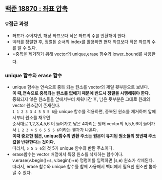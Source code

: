 ## [백준 18870 : 좌표 압축](https://www.acmicpc.net/problem/18870)
### 💡접근 과정  
- 좌표가 주어지면, 해당 좌표보다 작은 좌표의 수를 반환해야 한다.  
- 벡터를 정렬한 후, 정렬된 순서의 index를 활용하면 현재 좌표보다 작은 좌표의 수를 알 수 있다.  
- ⭐️중복을 제거하기 위해 vector의 unique,erase 함수와 lower_bound를 사용한다.  
### unique 함수와 erase 함수
- unique 함수는 연속으로 중복 되는 원소를 vector의 제일 뒷부분으로 보낸다.  
**이 때,연속으로 중복되는 원소를 없애기 때문에 반드시 정렬을 시행해줘야 한다.**  
중복되지 않은 원소들을 앞에서부터 채워나간 후, 남은 뒷부분은 그대로 원래의 vector 원소값이 존재한다.  
`1 1 2 3 3 4 5 5 5 6`을 unique 함수를 적용하면, 중복된 원소를 제거하며 앞에서부터 원소를 채우면  
순서대로 1,2,3,4,5,6 이 들어가고 남은 4자리는 원래 vector의 5,5,5,6이 들어가서 `1 2 3 4 5 6 5 5 5 6`이라는 결과가 나온다.  
**이때 중요한 점은, unique함수의 반환 주소는 원본이 유지된 원소들의 첫번째 주소 값을 반환한다는 것이다.**  
따라서, `5 5 5 6`의 첫 5가 unique 함수의 반환 주소이다.  
- erase함수는 vector 배열에서 특정 원소를 삭제하는 함수이다.  
v.erase(v.begin()+s, v.begin()+e) 명령어를 입력하면 [s,e) 원소가 삭제된다.  
따라서, erase 함수와 unique 함수를 함께 사용해서 벡터에서 필요한 원소만 뽑아낼 수 있다.


```c++

```
